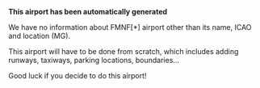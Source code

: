 **This airport has been automatically generated**

We have no information about FMNF[*] airport other than its name, ICAO and location (MG).

This airport will have to be done from scratch, which includes adding runways, taxiways, parking locations, boundaries...

Good luck if you decide to do this airport!